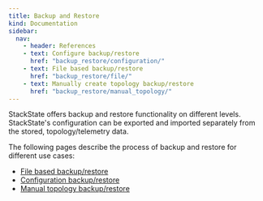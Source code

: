 ```yaml
---
title: Backup and Restore
kind: Documentation
sidebar:
  nav:
    - header: References
    - text: Configure backup/restore
      href: "backup_restore/configuration/"
    - text: File based backup/restore
      href: "backup_restore/file/"
    - text: Manually create topology backup/restore
      href: "backup_restore/manual_topology/"
---
```



StackState offers backup and restore functionality on different levels. StackState's configuration can be exported and imported separately from the stored, topology/telemetry data.

The following pages describe the process of backup and restore for different use cases:

* [File based backup/restore](/backup_restore/file/)
* [Configuration backup/restore](/backup_restore/configuration/)
* [Manual topology backup/restore](/backup_restore/manual_topology/)
